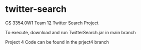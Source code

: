 # twitter-search
CS 3354.0W1 Team 12 Twitter Search Project

To execute, download and run TwitterSearch.jar in main branch

Project 4 Code can be found in the prject4 branch

